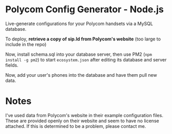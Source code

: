 Polycom Config Generator - Node.js
==================================

Live-generate configurations for your Polycom handsets via a MySQL database.

To deploy, **retrieve a copy of sip.ld from Polycom's website** (too large to include in the repo)

Now, install schema.sql into your database server, then use PM2 (```npm install -g pm2```) to start ```ecosystem.json``` after editing its database and server fields.

Now, add your user's phones into the database and have them pull new data.

Notes
=====

I've used data from Polycom's website in their example configuration files. These are provided openly on their website and seem to have no license attached. If this is determined to be a problem, please contact me.
